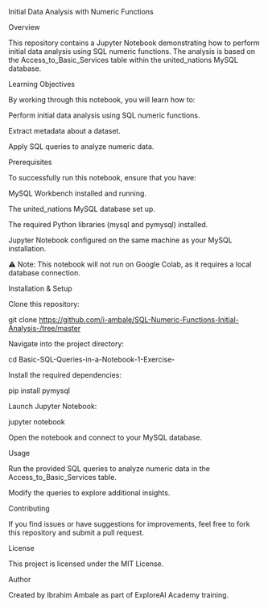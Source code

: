 Initial Data Analysis with Numeric Functions

Overview

This repository contains a Jupyter Notebook demonstrating how to perform initial data analysis using SQL numeric functions. The analysis is based on the Access_to_Basic_Services table within the united_nations MySQL database.

Learning Objectives

By working through this notebook, you will learn how to:

Perform initial data analysis using SQL numeric functions.

Extract metadata about a dataset.

Apply SQL queries to analyze numeric data.

Prerequisites

To successfully run this notebook, ensure that you have:

MySQL Workbench installed and running.

The united_nations MySQL database set up.

The required Python libraries (mysql and pymysql) installed.

Jupyter Notebook configured on the same machine as your MySQL installation.

⚠️ Note: This notebook will not run on Google Colab, as it requires a local database connection.

Installation & Setup

Clone this repository:

git clone https://github.com/i-ambale/SQL-Numeric-Functions-Initial-Analysis-/tree/master

Navigate into the project directory:

cd Basic-SQL-Queries-in-a-Notebook-1-Exercise-

Install the required dependencies:

pip install pymysql

Launch Jupyter Notebook:

jupyter notebook

Open the notebook and connect to your MySQL database.

Usage

Run the provided SQL queries to analyze numeric data in the Access_to_Basic_Services table.

Modify the queries to explore additional insights.

Contributing

If you find issues or have suggestions for improvements, feel free to fork this repository and submit a pull request.

License

This project is licensed under the MIT License.

Author

Created by Ibrahim Ambale as part of ExploreAI Academy training.

